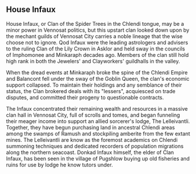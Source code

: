 ## House Infaux

House Infaux, or Clan of the Spider Trees in the Chlendi tongue, may be a minor power in Vennosat politics, but this upstart clan looked down upon by the mechant guilds of Vennosat City carries a noble lineage that the wise choose not to ignore.  Qod Infaux were the leading astrologers and advisers to the ruling Clan of the Lily Crown in Asklor and held sway in the councils of Imphomonee and Minkaraph decades ago.  Members of the clan still hold high rank in both the Jewelers' and Clayworkers' guildhalls in the valley.

When the dread events at Minkaraph broke the spine of the Chlendi Empire and Balancont fell under the sway of the Goblin Queen, the clan's economic support collapsed. To maintain their holdings and any semblance of their status, the Clan brokered deals with its "lessers", acquiesced on trade disputes, and committed their progeny to questionable contracts.

The Infaux concentrated their remaining wealth and resources in a massive clan hall in Vennosat City, full of scrolls and tomes, and began funneling their meager income into support an allied sorcerer's lodge, The Lelleivantli.  Together, they have begun purchasing land in ancestral Chlendi areas among the swamps of Ramush and stockpiling amberite from the few extant mines.  The Lelleivantli are know as the foremost academics on Chlendi summoning techniques and dedicated recorders of population migrations along the northern seacoast.
Donkad Infaux himself, the elder of Clan Infaux, has been seen in the village of Pugshlow buying up old fisheries and ruins for use by lodge he know tutors under.